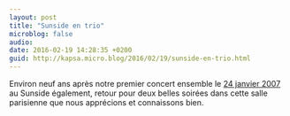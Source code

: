 ```yaml
---
layout: post
title: "Sunside en trio"
microblog: false
audio: 
date: 2016-02-19 14:28:35 +0200
guid: http://kapsa.micro.blog/2016/02/19/sunside-en-trio.html
---
```

Environ neuf ans après notre premier concert ensemble le <a href="http://jeankapsa.com/wp-content/uploads/2016/02/sunside-janvier-2007.jpg">24 janvier 2007</a> au Sunside également, retour pour deux belles soirées dans cette salle parisienne que nous apprécions et connaissons bien.
